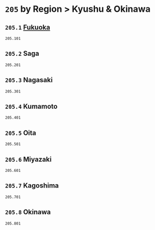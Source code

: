 # `205` by Region > Kyushu & Okinawa

## `205.1` [Fukuoka](fukuoka)
`205.101` [](fukuoka/)

## `205.2` Saga
`205.201` [](saga/)

## `205.3` Nagasaki
`205.301` [](nagasaki/)

## `205.4` Kumamoto
`205.401` [](kumamoto/)

## `205.5` Oita
`205.501` [](oita/)

## `205.6` Miyazaki
`205.601` [](miyazaki/)

## `205.7` Kagoshima
`205.701` [](kagoshima/)

## `205.8` Okinawa
`205.801` [](okinawa/)
